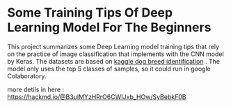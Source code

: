 # Some Training Tips Of Deep Learning Model For The Beginners
This project summarizes some Deep Learning model training tips that rely on the practice of image classification that implements with the CNN model by Keras. The datasets are based on [kaggle dog breed identification](https://www.kaggle.com/c/dog-breed-identification) . The model only uses the top 5 classes of samples, so it could run in google Colaboratory.

more detils in here : https://hackmd.io/@B3ulMYzHRrO6CWIJxb_HOw/SyBebkF0B
